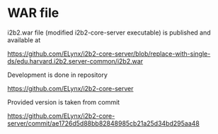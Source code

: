 # WAR file

i2b2.war file (modified i2b2-core-server executable) is published and available at

https://github.com/ELynx/i2b2-core-server/blob/replace-with-single-ds/edu.harvard.i2b2.server-common/i2b2.war

Development is done in repository

https://github.com/ELynx/i2b2-core-server

Provided version is taken from commit

https://github.com/ELynx/i2b2-core-server/commit/ae1726d5d88bb82848985cb21a25d34bd295aa48

